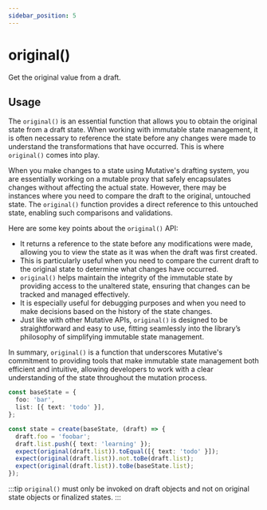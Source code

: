 ```yaml
---
sidebar_position: 5
---
```


# original()

Get the original value from a draft.

## Usage

The `original()` is an essential function that allows you to obtain the original state from a draft state. When working with immutable state management, it is often necessary to reference the state before any changes were made to understand the transformations that have occurred. This is where `original()` comes into play.

When you make changes to a state using Mutative's drafting system, you are essentially working on a mutable proxy that safely encapsulates changes without affecting the actual state. However, there may be instances where you need to compare the draft to the original, untouched state. The `original()` function provides a direct reference to this untouched state, enabling such comparisons and validations.

Here are some key points about the `original()` API:

- It returns a reference to the state before any modifications were made, allowing you to view the state as it was when the draft was first created.
- This is particularly useful when you need to compare the current draft to the original state to determine what changes have occurred.
- `original()` helps maintain the integrity of the immutable state by providing access to the unaltered state, ensuring that changes can be tracked and managed effectively.
- It is especially useful for debugging purposes and when you need to make decisions based on the history of the state changes.
- Just like with other Mutative APIs, `original()` is designed to be straightforward and easy to use, fitting seamlessly into the library’s philosophy of simplifying immutable state management.

In summary, `original()` is a function that underscores Mutative's commitment to providing tools that make immutable state management both efficient and intuitive, allowing developers to work with a clear understanding of the state throughout the mutation process.

```ts
const baseState = {
  foo: 'bar',
  list: [{ text: 'todo' }],
};

const state = create(baseState, (draft) => {
  draft.foo = 'foobar';
  draft.list.push({ text: 'learning' });
  expect(original(draft.list)).toEqual([{ text: 'todo' }]);
  expect(original(draft.list)).not.toBe(draft.list);
  expect(original(draft.list)).toBe(baseState.list);
});
```

:::tip
`original()` must only be invoked on draft objects and not on original state objects or finalized states.
:::
